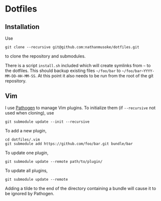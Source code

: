 # Dotfiles

## Installation

Use 
```
git clone --recursive git@github.com:nathanmusoke/dotfiles.git
```
to clone the repository and submodules.

There is a script `install.sh` included which will create symlinks from `~` to the dotfiles.
This should backup existing files `~/foo/bar` to `~/foo/bar~YYYY-MM-DD-HH-MM-SS`.
At this point it also needs to be run from the root of the git repository.


## Vim

I use [Pathogen](https://github.com/tpope/vim-pathogen) to manage Vim plugins.
To initialize them (if `--recursive` not used when cloning), use
```
git submodule update --init --recursive
```
To add a new plugin,
```
cd dotfiles/.vim
git submodule add https://github.com/foo/bar.git bundle/bar
```
To update one plugin,
```
git submodule update --remote path/to/plugin/
```
To update all plugins,
```
git submodule update --remote
```
Adding a tilde to the end of the directory containing a bundle will cause it to be ignored by Pathogen.
